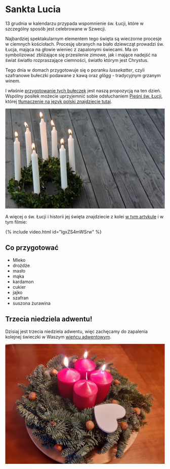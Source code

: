 # Sankta Lucia

13 grudnia w kalendarzu przypada wspomnienie św. Łucji, które w szczególny sposób jest celebrowane w Szwecji.

Najbardziej spektakularnym elementem tego święta są wieczorne procesje w ciemnych kościołach. Procesję ubranych na biało dziewcząt prowadzi św. Łucja, mająca na głowie wieniec z zapalonymi świecami. Ma on symbolizować zbliżające się przesilenie zimowe, jak i mające nadejść na świat światło rozpraszające ciemności, światło którym jest Chrystus.

Tego dnia w domach przygotowuje się o poranku *lussekatter*, czyli szafranowe bułeczki podawane z kawą oraz *glögg* - tradycyjnym grzanym winem.

I właśnie [przygotowanie tych bułeczek](https://www.mojewypieki.com/przepis/lussekatter) jest naszą propozycją na ten dzień. Wspólny posiłek możecie uprzyjemnić sobie odsłuchaniem [Pieśni św. Łucji](https://www.youtube.com/watch?v=C9f6zxo6X0s), której [tłumaczenie na język polski znajdziecie tutaj](https://docs.google.com/document/d/1Jt1q6FnzlPgYGzmo1Cwgj1FaRAHS2m2rgUxjwbRtPVw).

![Zdjęcie](/img/2020-12-13.jpg)

A więcej o św. Łucji i historii jej święta znajdziecie z kolei [w tym artykule](https://deon.pl/wiara/sw-lucja-wloska-swieta-patronka-szwedow,313179) i w tym filmie:

{% include video.html id="IgxZS4mWSrw" %}

## Co przygotować

- Mleko
- drożdże
- masło
- mąka
- kardamon
- cukier
- jajko
- szafran
- suszona żurawina

## Trzecia niedziela adwentu!

Dzisiaj jest trzecia niedziela adwentu, więc zachęcamy do zapalenia kolejnej świeczki w Waszym [wieńcu adwentowym](/wieniec/).

![Wieniec](/img/adwent-3.jpg)